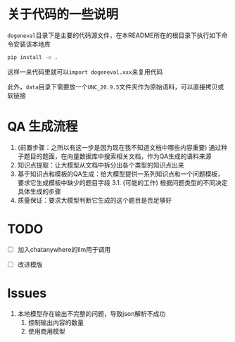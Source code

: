 # 关于代码的一些说明

`dogeneval`目录下是主要的代码源文件，在本README所在的根目录下执行如下命令安装该本地库

```bash
pip install -e .
```

这样一来代码里就可以`import dogeneval.xxx`来复用代码

此外，`data`目录下需要放一个`UNC_20.9.5`文件夹作为原始语料，可以直接拷贝或软链接

# QA 生成流程

1. (前置步骤：之所以有这一步是因为现在我不知道文档中哪些内容重要) 通过种子题目的题面，在向量数据库中搜索相关文档，作为QA生成的语料来源
2. 知识点提取：让大模型从文档中拆分出各个类型的知识点出来
3. 基于知识点和模板的QA生成：给大模型提供一系列知识点和一个问题模板，要求它生成模板中缺少的题目字段
3.1. (可能的工作) 根据问题类型的不同决定具体生成的步骤
4. 质量保证：要求大模型判断它生成的这个题目是否足够好

# TODO

- [ ] 加入chatanywhere的llm用于调用
- [ ] 改进模版


# Issues

1. 本地模型存在输出不完整的问题，导致json解析不成功
    1. 控制输出内容的数量
    2. 使用商用模型